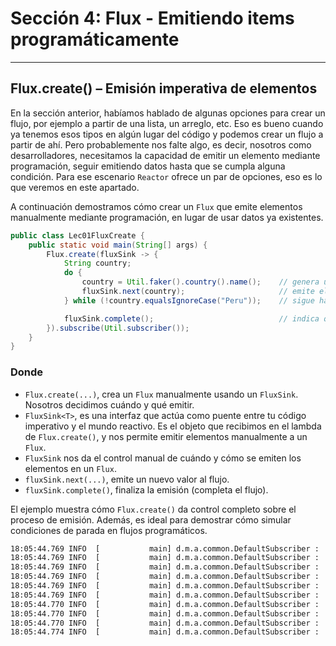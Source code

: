 # Sección 4: Flux - Emitiendo items programáticamente

---

## Flux.create() – Emisión imperativa de elementos

En la sección anterior, habíamos hablado de algunas opciones para crear un flujo, por ejemplo a partir de una lista, un
arreglo, etc. Eso es bueno cuando ya tenemos esos tipos en algún lugar del código y podemos crear un flujo a partir de
ahí. Pero probablemente nos falte algo, es decir, nosotros como desarrolladores, necesitamos la capacidad de emitir
un elemento mediante programación, seguir emitiendo datos hasta que se cumpla alguna condición. Para ese escenario
`Reactor` ofrece un par de opciones, eso es lo que veremos en este apartado.

A continuación demostramos cómo crear un `Flux` que emite elementos manualmente mediante programación,
en lugar de usar datos ya existentes.

````java
public class Lec01FluxCreate {
    public static void main(String[] args) {
        Flux.create(fluxSink -> {
            String country;
            do {
                country = Util.faker().country().name();    // genera un país aleatorio
                fluxSink.next(country);                     // emite el país al Flux
            } while (!country.equalsIgnoreCase("Peru"));    // sigue hasta que se emita "Peru"

            fluxSink.complete();                            // indica que el flujo ha terminado
        }).subscribe(Util.subscriber());
    }
}
````

### Donde

- `Flux.create(...)`, crea un `Flux` manualmente usando un `FluxSink`. Nosotros decidimos cuándo y qué emitir.
- `FluxSink<T>`, es una interfaz que actúa como puente entre tu código imperativo y el mundo reactivo. Es el objeto que
  recibimos en el lambda de `Flux.create()`, y nos permite emitir elementos manualmente a un `Flux`.
- `FluxSink` nos da el control manual de cuándo y cómo se emiten los elementos en un `Flux`.
- `fluxSink.next(...)`, emite un nuevo valor al flujo.
- `fluxSink.complete()`, finaliza la emisión (completa el flujo).

El ejemplo muestra cómo `Flux.create()` da control completo sobre el proceso de emisión. Además, es ideal para demostrar
cómo simular condiciones de parada en flujos programáticos.

````bash
18:05:44.769 INFO  [           main] d.m.a.common.DefaultSubscriber :  recibido: Guinea-Bissau
18:05:44.769 INFO  [           main] d.m.a.common.DefaultSubscriber :  recibido: Venezuela (Bolivarian Republic of)
18:05:44.769 INFO  [           main] d.m.a.common.DefaultSubscriber :  recibido: Guinea-Bissau
18:05:44.769 INFO  [           main] d.m.a.common.DefaultSubscriber :  recibido: Samoa
18:05:44.769 INFO  [           main] d.m.a.common.DefaultSubscriber :  recibido: Egypt
18:05:44.769 INFO  [           main] d.m.a.common.DefaultSubscriber :  recibido: Egypt
18:05:44.770 INFO  [           main] d.m.a.common.DefaultSubscriber :  recibido: Greece
18:05:44.770 INFO  [           main] d.m.a.common.DefaultSubscriber :  recibido: Tajikistan
18:05:44.770 INFO  [           main] d.m.a.common.DefaultSubscriber :  recibido: Peru
18:05:44.774 INFO  [           main] d.m.a.common.DefaultSubscriber :  ¡completado!
````
